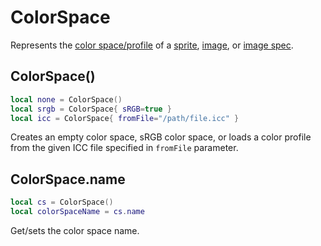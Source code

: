 # ColorSpace

Represents the [color space/profile](https://www.aseprite.org/docs/color-profile/)
of a [sprite](sprite.md#sprite), [image](image.md#image), or [image spec](imagespec.md#imagespec).

## ColorSpace()

```lua
local none = ColorSpace()
local srgb = ColorSpace{ sRGB=true }
local icc = ColorSpace{ fromFile="/path/file.icc" }
```

Creates an empty color space, sRGB color space, or loads a color
profile from the given ICC file specified in `fromFile` parameter.

## ColorSpace.name

```lua
local cs = ColorSpace()
local colorSpaceName = cs.name
```

Get/sets the color space name.
